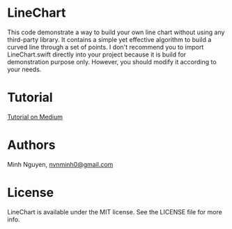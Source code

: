 # LineChart
This code demonstrate a way to build your own line chart without using any third-party library. It contains a simple yet effective algorithm to build a curved line through a set of points. I don't recommend you to import LineChart.swift directly into your project because it is build for demonstration purpose only. However, you should modify it according to your needs.

# Tutorial
[Tutorial on Medium](https://medium.com/@leonardnguyen/building-your-own-chart-in-ios-part-2-line-chart-7b5cfc7c866)

# Authors

Minh Nguyen, nvnminh0@gmail.com

# License

LineChart is available under the MIT license. See the LICENSE file for more info.
